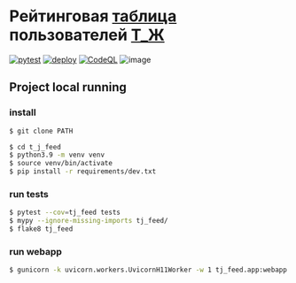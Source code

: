 # Рейтинговая [таблица](http://tj.esemi.ru/?l=100) пользователей [Т_Ж](https://journal.tinkoff.ru/)
[![pytest](https://github.com/esemi/t_j-feed/actions/workflows/tests.yml/badge.svg?branch=master)](https://github.com/esemi/t_j-feed/actions/workflows/tests.yml)
[![deploy](https://github.com/esemi/t_j-feed/actions/workflows/deployment.yml/badge.svg?branch=master)](https://github.com/esemi/t_j-feed/actions/workflows/deployment.yml)
[![CodeQL](https://github.com/esemi/t_j-feed/actions/workflows/codeql-analysis.yml/badge.svg?branch=master)](https://github.com/esemi/t_j-feed/actions/workflows/codeql-analysis.yml)
![image](https://user-images.githubusercontent.com/4115497/132915239-ed7e7fa3-07ff-43b3-a3fe-8d6380a34ae7.png)


## Project local running

### install

```bash
$ git clone PATH

$ cd t_j_feed
$ python3.9 -m venv venv
$ source venv/bin/activate
$ pip install -r requirements/dev.txt
```

### run tests
```bash
$ pytest --cov=tj_feed tests
$ mypy --ignore-missing-imports tj_feed/
$ flake8 tj_feed
```

### run webapp
```bash
$ gunicorn -k uvicorn.workers.UvicornH11Worker -w 1 tj_feed.app:webapp
```
